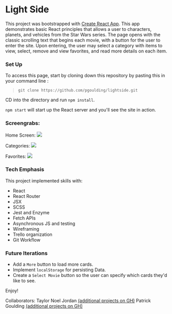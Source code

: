# Light Side

This project was bootstrapped with [Create React App](https://github.com/facebook/create-react-app). This app demonstrates basic React principles that allows a user to characters, planets, and vehicles from the Star Wars series. The page opens with the classic scrolling text that begins each movie, with a button for the user to enter the site. Upon entering, the user may select a category with items to view, select, remove and view favorites, and read more details on each item.

### Set Up

To access this page, start by cloning down this repository by pasting this in your command line :
> `git clone https://github.com/pgoulding/lightside.git`

CD into the directory and run `npm install`.

`npm start` will start up the React server and you'll see the site in action.

### Screengrabs:

Home Screen:
![](https://user-images.githubusercontent.com/47507801/60972919-67d89080-a2e4-11e9-803e-35b9f258b99e.gif)

Categories:
![](https://github.com/pgoulding/lightside/blob/master/src/images/lightside-buttoninteraction.gif)

Favorites:
![](https://github.com/pgoulding/lightside/blob/master/src/images/lightside-favorites.gif)

### Tech Emphasis
This project implemented skills with:
- React
- React Router
- JSX
- SCSS
- Jest and Enzyme
- Fetch APIs
- Asynchronous JS and testing
- Wireframing
- Trello organization
- Git Workflow

### Future Iterations
- Add a `More` button to load more cards.
- Implement `localStorage` for persisting Data.
- Create a `Select Movie` button so the user can specify which cards they'd like to see.

Enjoy!

Collaborators:
Taylor Noel Jordan [(additional projects on GH)](https://github.com/TaylorNoelJordan?tab=repositories)
Patrick Goulding [(additional projects on GH)](https://github.com/pgoulding?tab=repositories)
